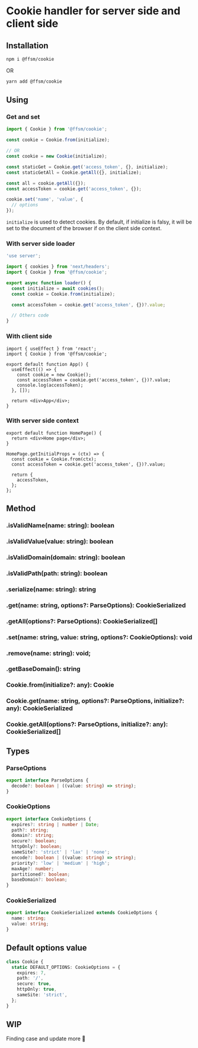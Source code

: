 # Cookie handler for server side and client side

## Installation

```bash
npm i @ffsm/cookie
```

OR

```bash
yarn add @ffsm/cookie
```

## Using

### Get and set

```ts
import { Cookie } from '@ffsm/cookie';

const cookie = Cookie.from(initialize);

// OR
const cookie = new Cookie(initialize);

const staticGet = Cookie.get('access_token', {}, initialize);
const staticGetAll = Cookie.getAll({}, initialize);

const all = cookie.getAll({});
const accessToken = cookie.get('access_token', {});

cookie.set('name', 'value', {
  // options
});
```

`initialize` is used to detect cookies. By default, if initialize is falsy, it will be set to the document of the browser if on the client side context.

### With server side loader

```ts
'use server';

import { cookies } from 'next/headers';
import { Cookie } from '@ffsm/cookie';

export async function loader() {
  const initialize = await cookies();
  const cookie = Cookie.from(initialize);

  const accessToken = cookie.get('access_token', {})?.value;

  // Others code
}
```

### With client side

```tsx
import { useEffect } from 'react';
import { Cookie } from '@ffsm/cookie';

export default function App() {
  useEffect(() => {
    const cookie = new Cookie();
    const accessToken = cookie.get('access_token', {})?.value;
    console.log(accessToken);
  }, []);

  return <div>App</div>;
}
```

### With server side context

```tsx
export default function HomePage() {
  return <div>Home page</div>;
}

HomePage.getInitialProps = (ctx) => {
  const cookie = Cookie.from(ctx);
  const accessToken = cookie.get('access_token', {})?.value;

  return {
    accessToken,
  };
};
```

## Method

### .isValidName(name: string): boolean

### .isValidValue(value: string): boolean

### .isValidDomain(domain: string): boolean

### .isValidPath(path: string): boolean

### .serialize(name: string): string

### .get(name: string, options?: ParseOptions): CookieSerialized

### .getAll(options?: ParseOptions): CookieSerialized[]

### .set(name: string, value: string, options?: CookieOptions): void

### .remove(name: string): void;

### .getBaseDomain(): string

### Cookie.from(initialize?: any): Cookie

### Cookie.get(name: string, options?: ParseOptions, initialize?: any): CookieSerialized

### Cookie.getAll(options?: ParseOptions, initialize?: any): CookieSerialized[]

## Types

### ParseOptions

```ts
export interface ParseOptions {
  decode?: boolean | ((value: string) => string);
}
```

### CookieOptions

```ts
export interface CookieOptions {
  expires?: string | number | Date;
  path?: string;
  domain?: string;
  secure?: boolean;
  httpOnly?: boolean;
  sameSite?: 'strict' | 'lax' | 'none';
  encode?: boolean | ((value: string) => string);
  priority?: 'low' | 'medium' | 'high';
  maxAge?: number;
  partitioned?: boolean;
  baseDomain?: boolean;
}
```

### CookieSerialized

```ts
export interface CookieSerialized extends CookieOptions {
  name: string;
  value: string;
}
```

## Default options value

```ts
class Cookie {
  static DEFAULT_OPTIONS: CookieOptions = {
    expires: 7,
    path: '/',
    secure: true,
    httpOnly: true,
    sameSite: 'strict',
  };
}
```

## WIP

Finding case and update more 🤥
